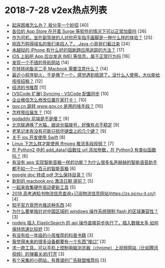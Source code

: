 # 2018-7-28 v2ex热点列表

+ [起床困难怎么办？ 我分享一个妙招](https://www.v2ex.com/t/474878#reply40) [40]
+ [各位的 App Store 在开着 Surge 等软件的情况下可以正常加载吗](https://www.v2ex.com/t/474837#reply26) [26]
+ [作为司机，坐在副驾驶的人对你开车指手画脚是一种什么样的体验？](https://www.v2ex.com/t/474855#reply25) [25]
+ [刚百万购得域名的我们来招人了， Java 小哥哥们看过来](https://www.v2ex.com/t/474883#reply24) [24]
+ [未越狱的 iPhone 有什么好的阻断跨应用追踪的方法？](https://www.v2ex.com/t/474848#reply17) [17]
+ [iOS 上贴吧 App 后台发送 IMEI 等信息，属于正常行为吗](https://www.v2ex.com/t/474872#reply16) [16]
+ [发现一个不错的导航网站](https://www.v2ex.com/t/474839#reply14) [14]
+ [在转转闲鱼买二手 Macbook 需要注意什么？](https://www.v2ex.com/t/474851#reply14) [14]
+ [最近小程序挺火，于是撸了一个，感觉遇到瓶颈了，没什么人使用，大伙能给吱吱招嘛？](https://www.v2ex.com/t/474893#reply12) [12]
+ [经济的书推荐](https://www.v2ex.com/t/474844#reply11) [11]
+ [[VSCode 扩展] Syncing - VSCode 配置同步](https://www.v2ex.com/t/474888#reply10) [10]
+ [企业微信怎么修改位置在家打卡！](https://www.v2ex.com/t/474902#reply10) [10]
+ [gov.cn 跳转 www.gov.cn 是用的啥手段？](https://www.v2ex.com/t/474854#reply10) [10]
+ [怎样带应届生？](https://www.v2ex.com/t/474866#reply10) [10]
+ [godaddy 前端是不是傻？](https://www.v2ex.com/t/474838#reply9) [9]
+ [北京联通换了光猫，据说光猫拨号，好像有点不稳定](https://www.v2ex.com/t/474840#reply9) [9]
+ [老笔记本有没有可能只损坏键盘上的几个键？](https://www.v2ex.com/t/474846#reply9) [9]
+ [关于 ios 开发使用 Swift](https://www.v2ex.com/t/474842#reply8) [8]
+ [Linux 下怎么样才能使用 ffmpeg 推流多段视频？](https://www.v2ex.com/t/474874#reply7) [7]
+ [在 Python2 中的 add_data()函数往 url 添加参数，在 Python3 有类似函数吗？](https://www.v2ex.com/t/474845#reply6) [6]
+ [有没有 app 实现智能音箱一样的功能？为什么很多名声赫赫的智能语音助手都不如一个一百元的智能音箱](https://www.v2ex.com/t/474857#reply6) [6]
+ [google doc 转成 pdf 怎么保持目录？](https://www.v2ex.com/t/474852#reply5) [5]
+ [新到的 macbook pro 激活日期 提前？](https://www.v2ex.com/t/474869#reply5) [5]
+ [一起来收集硬件驱动更新工具](https://www.v2ex.com/t/474877#reply5) [5]
+ [2018 高考通知书物流信息查询+订阅物流信息网站(https://zs.sicnu-it.cn/)](https://www.v2ex.com/t/474906#reply4) [4]
+ [知乎官方竟然也推这种东西](https://www.v2ex.com/t/474914#reply4) [4]
+ [为什么要单独针对中国区域的 windows 操作系统限制 flash 的区域兼容性？](https://www.v2ex.com/t/474880#reply3) [3]
+ [nodejs 插入 ElasticSearch 的 api 操作直接异步执行了，插入数据太多 如何保持低速比较好](https://www.v2ex.com/t/474881#reply3) [3]
+ [有没有给一年级的小孩推荐的科普书籍](https://www.v2ex.com/t/474907#reply3) [3]
+ [我觉得未来的很多设备都要有一个东西“接口”](https://www.v2ex.com/t/474916#reply3) [3]
+ [求一款工具，可以手机上控制电脑浏览器（chrome）上视频网站（比如腾讯视频）的弹幕关闭/打开](https://www.v2ex.com/t/474871#reply3) [3]
+ [有个采集的小网站，有靠谱的广告联盟推荐吗](https://www.v2ex.com/t/474873#reply3) [3]
